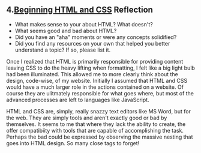 ## 4.[Beginning HTML and CSS](4_beginning_HTML_CSS/readme.mc) Reflection

* What makes sense to your about HTML? What doesn't? 
* What seems good and bad about HTML?
* Did you have an "aha" moments or were any concepts solidified?
* Did you find any resources on your own that helped you better understand a topic? If so, please list it.

<!-- Add your reflection here. Remove the comment markers -->

Once I realized that HTML is primarily responsible for providing content leaving CSS to do the heavy lifting when formatting, I felt like a big light bulb had been illuminated.  This allowed me to more clearly think about the design, code-wise, of my website.  Initially I assumed that HTML and CSS would have a much larger role in the actions contained on a website.  Of course they are ulitmately responsible for what goes where, but most of the advanced processes are left to languages like JavaScript.

HTML and CSS are, simply, really snazzy text editors like MS Word, but for the web.  They are simply tools and aren't exactly good or bad by themselves.  It seems to me that where they lack the ability to create, the offer compatibiity with tools that are capable of accomplishing the task.  Perhaps the bad could be expressed by observing the massive nesting that goes into HTML design.  So many close tags to forget!  